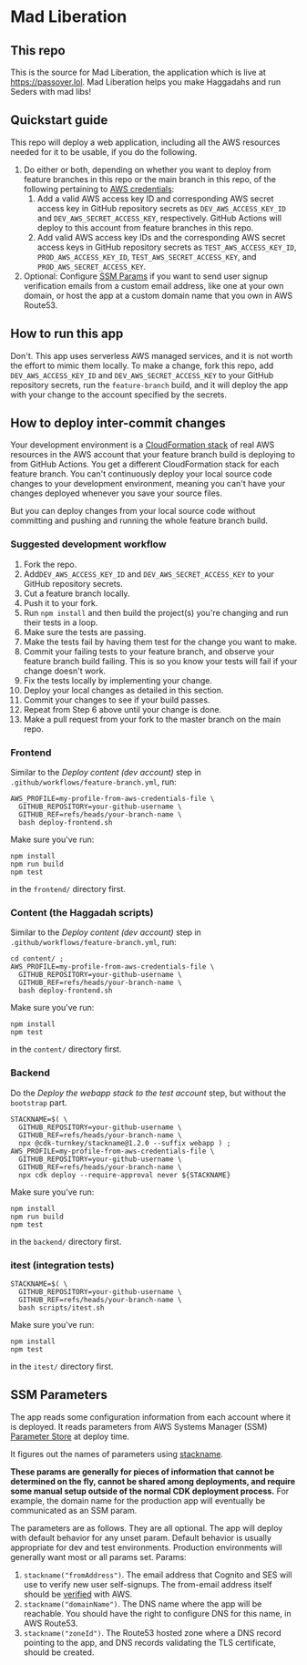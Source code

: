 # Mad Liberation

## This repo

This is the source for Mad Liberation, the application which is live at https://passover.lol. Mad Liberation helps you make Haggadahs and run Seders with mad libs!

## Quickstart guide

This repo will deploy a web application, including all the AWS resources needed for it to be usable, if you do the following.

1. Do either or both, depending on whether you want to deploy from feature branches in this repo or the main branch in this repo, of the following pertaining to [AWS credentials](https://docs.aws.amazon.com/general/latest/gr/aws-sec-cred-types.html):
   1. Add a valid AWS access key ID and corresponding AWS secret access key in GitHub repository secrets as `DEV_AWS_ACCESS_KEY_ID` and `DEV_AWS_SECRET_ACCESS_KEY`, respectively. GitHub Actions will deploy to this account from feature branches in this repo.
   1. Add valid AWS access key IDs and the corresponding AWS secret access keys in GitHub repository secrets as `TEST_AWS_ACCESS_KEY_ID`, `PROD_AWS_ACCESS_KEY_ID`, `TEST_AWS_SECRET_ACCESS_KEY`, and `PROD_AWS_SECRET_ACCESS_KEY`.
1. Optional: Configure [SSM Params](#ssm-parameters) if you want to send user signup verification emails from a custom email address, like one at your own domain, or host the app at a custom domain name that you own in AWS Route53.

## How to run this app

Don't. This app uses serverless AWS managed services, and it is not worth the effort to mimic them locally. To make a change, fork this repo, add `DEV_AWS_ACCESS_KEY_ID` and `DEV_AWS_SECRET_ACCESS_KEY` to your GitHub repository secrets, run the `feature-branch` build, and it will deploy the app with your change to the account specified by the secrets.

## How to deploy inter-commit changes

Your development environment is a [CloudFormation stack](https://docs.aws.amazon.com/AWSCloudFormation/latest/UserGuide/cfn-whatis-concepts.html#w2ab1b5c15b9) of real AWS resources in the AWS account that your feature branch build is deploying to from GitHub Actions. You get a different CloudFormation stack for each feature branch. You can't continuously deploy your local source code changes to your development environment, meaning you can't have your changes deployed whenever you save your source files.

But you can deploy changes from your local source code without committing and pushing and running the whole feature branch build.

### Suggested development workflow

1. Fork the repo.
2. Add`DEV_AWS_ACCESS_KEY_ID` and `DEV_AWS_SECRET_ACCESS_KEY` to your GitHub repository secrets.
3. Cut a feature branch locally.
4. Push it to your fork.
5. Run `npm install` and then build the project(s) you're changing and run their tests in a loop.
6. Make sure the tests are passing.
7. Make the tests fail by having them test for the change you want to make.
8. Commit your failing tests to your feature branch, and observe your feature branch build failing. This is so you know your tests will fail if your change doesn't work.
9. Fix the tests locally by implementing your change.
10. Deploy your local changes as detailed in this section.
11. Commit your changes to see if your build passes.
12. Repeat from Step 6 above until your change is done.
13. Make a pull request from your fork to the master branch on the main repo.

### Frontend

Similar to the _Deploy content (dev account)_ step in `.github/workflows/feature-branch.yml`, run:

```
AWS_PROFILE=my-profile-from-aws-credentials-file \
  GITHUB_REPOSITORY=your-github-username \
  GITHUB_REF=refs/heads/your-branch-name \
  bash deploy-frontend.sh
```

Make sure you've run:

```
npm install
npm run build
npm test
```

in the `frontend/` directory first.

### Content (the Haggadah scripts)

Similar to the _Deploy content (dev account)_ step in `.github/workflows/feature-branch.yml`, run:

```
cd content/ ;
AWS_PROFILE=my-profile-from-aws-credentials-file \
  GITHUB_REPOSITORY=your-github-username \
  GITHUB_REF=refs/heads/your-branch-name \
  bash deploy-frontend.sh
```

Make sure you've run:

```
npm install
npm test
```

in the `content/` directory first.

### Backend

Do the _Deploy the webapp stack to the test account_ step, but without the `bootstrap` part.

```
STACKNAME=$( \
  GITHUB_REPOSITORY=your-github-username \
  GITHUB_REF=refs/heads/your-branch-name \
  npx @cdk-turnkey/stackname@1.2.0 --suffix webapp ) ;
AWS_PROFILE=my-profile-from-aws-credentials-file \
  GITHUB_REPOSITORY=your-github-username \
  GITHUB_REF=refs/heads/your-branch-name \
  npx cdk deploy --require-approval never ${STACKNAME}
```

Make sure you've run:

```
npm install
npm run build
npm test
```

in the `backend/` directory first.

### itest (integration tests)

```
STACKNAME=$( \
  GITHUB_REPOSITORY=your-github-username \
  GITHUB_REF=refs/heads/your-branch-name \
  bash scripts/itest.sh
```

Make sure you've run:

```
npm install
npm test
```

in the `itest/` directory first.

## SSM Parameters

The app reads some configuration information from each account where it is deployed. It reads parameters from AWS Systems Manager (SSM) [Parameter Store](https://docs.aws.amazon.com/systems-manager/latest/userguide/systems-manager-parameter-store.html) at deploy time.

It figures out the names of parameters using [stackname](https://www.npmjs.com/package/@cdk-turnkey/stackname).

**These params are generally for pieces of information that cannot be determined on the fly, cannot be shared among deployments, and require some manual setup outside of the normal CDK deployment process.** For example, the domain name for the production app will eventually be communicated as an SSM param.

The parameters are as follows. They are all optional. The app will deploy with default behavior for any unset param. Default behavior is usually appropriate for dev and test environments. Production environments will generally want most or all params set. Params:

1. `stackname("fromAddress")`. The email address that Cognito and SES will use to verify new user self-signups. The from-email address itself should be [verified](https://docs.aws.amazon.com/ses/latest/DeveloperGuide/verify-email-addresses.html) with AWS.
2. `stackname("domainName")`. The DNS name where the app will be reachable. You should have the right to configure DNS for this name, in AWS Route53.
3. `stackname("zoneId")`. The Route53 hosted zone where a DNS record pointing to the app, and DNS records validating the TLS certificate, should be created.
